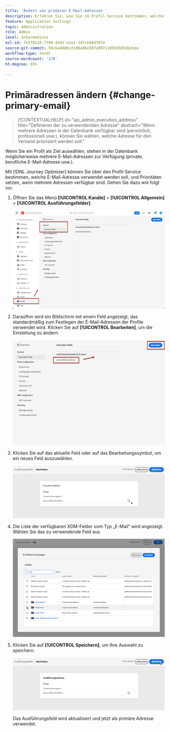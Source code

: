 ```yaml
---
title: 'Ändern von primären E-Mail-Adressen '
description: Erfahren Sie, wie Sie im Profil-Service bestimmen, welche E-Mail-Adresse verwendet werden soll.
feature: Application Settings
topic: Administration
role: Admin
level: Intermediate
exl-id: fe2f6516-7790-4501-a3a1-3d7cb94d7874
source-git-commit: 59cba4086cd198a8be597a9971105569d5db2eee
workflow-type: tm+mt
source-wordcount: '170'
ht-degree: 85%

---
```


# Primäradressen ändern {#change-primary-email}

>[!CONTEXTUALHELP]
>id="ajo_admin_execution_address"
>title="Definieren der zu verwendenden Adresse"
>abstract="Wenn mehrere Adressen in der Datenbank verfügbar sind (persönlich, professionell usw.), können Sie wählen, welche Adresse für den Versand priorisiert werden soll."

Wenn Sie ein Profil als Ziel auswählen, stehen in der Datenbank möglicherweise mehrere E-Mail-Adressen zur Verfügung (private, berufliche E-Mail-Adresse usw.).

Mit [!DNL Journey Optimizer] können Sie über den Profil-Service bestimmen, welche E-Mail-Adresse verwendet werden soll, und Prioritäten setzen, wenn mehrere Adressen verfügbar sind. Gehen Sie dazu wie folgt vor.

1. Öffnen Sie das Menü **[!UICONTROL Kanäle]** > **[!UICONTROL Allgemein]** > **[!UICONTROL Ausführungsfelder]**.

   ![](assets/primary-address-execution-fields.png)

1. Daraufhin wird ein Bildschirm mit einem Feld angezeigt, das standardmäßig zum Festlegen der E-Mail-Adressen der Profile verwendet wird. Klicken Sie auf **[!UICONTROL Bearbeiten]**, um die Einstellung zu ändern.

   ![](assets/primary-address.png)

1. Klicken Sie auf das aktuelle Feld oder auf das Bearbeitungssymbol, um ein neues Feld auszuwählen.

   ![](assets/primary-address-edit.png)

1. Die Liste der verfügbaren XDM-Felder vom Typ „E-Mail“ wird angezeigt. Wählen Sie das zu verwendende Feld aus.

   ![](assets/primary-address-field.png)

1. Klicken Sie auf **[!UICONTROL Speichern]**, um Ihre Auswahl zu speichern.

   ![](assets/primary-address-save.png)

   Das Ausführungsfeld wird aktualisiert und jetzt als primäre Adresse verwendet.

<!--1. You can also select an additional field to use as secondary email address. This allows you to determine which field to use if the primary field is empty for a profile. -->
